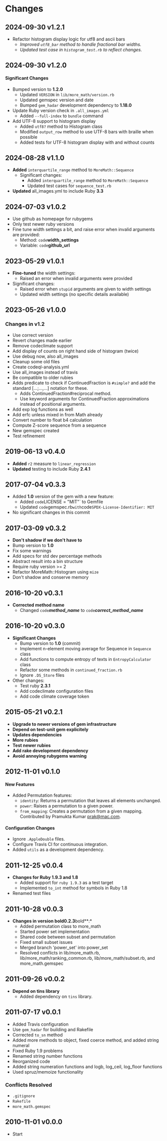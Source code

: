 # Changes

## 2024-09-30 v1.2.1

* Refactor histogram display logic for utf8 and ascii bars
	+ *Improved `utf8_bar` method to handle fractional bar widths.*
	+ *Updated test case in `histogram_test.rb` to reflect changes.*

## 2024-09-30 v1.2.0

#### Significant Changes

* Bumped version to **1.2.0**
	+ Updated `VERSION` in `lib/more_math/version.rb`
	+ Updated gemspec version and date
	+ Bumped `gem_hadar` development dependency to **1.18.0**
* Update Ruby version check in `.all_images.yml`
	+ Added `--full-index` to `bundle` command
* Add UTF-8 support to histogram display
	+ Added `utf8?` method to Histogram class
	+ Modified `output_row` method to use UTF-8 bars with braille when possible
	+ Added tests for UTF-8 histogram display with and without counts

## 2024-08-28 v1.1.0

* **Added** `interquartile_range` method to `MoreMath::Sequence`
	+ Significant changes:
		- Added `interquartile_range` method to `MoreMath::Sequence`
		- Updated test cases for `sequence_test.rb`
* **Updated** all_images.yml to include Ruby **3.3**

## 2024-07-03 v1.0.2

* Use github as homepage for rubygems
* Only test newer ruby versions
* Fine tune width settings a bit, and raise error when invalid arguments are provided:
	+ Method: `code`**width_settings**
	+ Variable: `code`**github_url**

## 2023-05-29 v1.0.1

* **Fine-tuned** the width settings:
	+ Raised an error when invalid arguments were provided
* Significant changes:
	* Raised error when `stupid` arguments are given to width settings
	* Updated width settings (no specific details available)

## 2023-05-26 v1.0.0

### Changes in **v1.2**

* Use correct version
* Revert changes made earlier
* Remove codeclimate support
* Add display of counts on right hand side of histogram (twice)
* Use debug now, also all_images
* Cleanup some old files
* Create codeql-analysis.yml
* Use all_images instead of travis
* Be compatible to older rubies
* Adds predicate to check if ContinuedFraction is `#simple?` and add the standard […;…,…] notation for these.
	+ Adds ContinuedFraction#reciprocal method.
	+ Use keyword arguments for ContinuedFraction approximations instead of positional arguments.
* Add exp log functions as well
* Add erfc unless mixed in from Math already
* Convert number to float b4 calculation
* Compute Z-score sequence from a sequence
* New gemspec created
* Test refinement

## 2019-06-13 v0.4.0

* **Added** `r2` measure to `linear_regression`
* **Updated** testing to include Ruby **2.4.1**

## 2017-07-04 v0.3.3

* Added **1.0** version of the gem with a new feature:
	+ Added `code`LICENSE = "MIT"` to Gemfile
	+ Updated `code`gemspec.rb` with `code`SPDX-License-Identifier: MIT`
* No significant changes in this commit

## 2017-03-09 v0.3.2

* **Don't shadow if we don't have to**
* Bump version to **1.0**
* Fix some warnings
* Add specs for std dev percentage methods
* Abstract result into a bin structure
* Require ruby version >= 2
* Refactor MoreMath::Histogram using `mize`
* Don't shadow and conserve memory

## 2016-10-20 v0.3.1

* **Corrected method name**
	+ Changed `code`**_method_name_** to `code`**_correct_method_name_**

## 2016-10-20 v0.3.0

* **Significant Changes**
	+ Bump version to **1.0** (commit)
	+ Implement n-element moving average for Sequence in `Sequence` class
	+ Add functions to compute entropy of texts in `EntropyCalculator` class
	+ Refactor some methods in `continued_fraction.rb`
	+ Ignore `.DS_Store` files
* Other changes:
	+ Test ruby **2.3.1**
	+ Add codeclimate configuration files
	+ Add code climate coverage token

## 2015-05-21 v0.2.1

* **Upgrade to newer versions of gem infrastructure**
* **Depend on test-unit gem explicitely**
* **Updates dependencies**
* **More rubies**
* **Test newer rubies**
* **Add rake development dependency**
* **Avoid annoying rubygems warning**

## 2012-11-01 v0.1.0

#### New Features

* Added Permutation features:
	+ `identity`: Returns a permutation that leaves all elements unchanged.
	+ `power`: Raises a permutation to a given power.
	+ `from_mapping`: Creates a permutation from a given mapping.
	Contributed by Pramukta Kumar <prak@mac.com>.

#### Configuration Changes

* Ignore `.AppleDouble` files.
* Configure Travis CI for continuous integration.
* Added `utils` as a development dependency.

## 2011-12-25 v0.0.4

* **Changes for Ruby 1.9.3 and 1.8**
	+ Added support for `ruby 1.9.3` as a test target
	+ Implemented `to_int` method for symbols in Ruby 1.8
* Renamed test files

## 2011-10-28 v0.0.3

* **Changes in version **bold**0.2.3**bold**:*
	+ Added permutation class to more_math
	+ Started power set implementation
	+ Shared code between subset and permutation
	+ Fixed small subset issues
	+ Merged branch 'power_set' into power_set
	+ Resolved conflicts in lib/more_math.rb, lib/more_math/ranking_common.rb, lib/more_math/subset.rb, and more_math.gemspec

## 2011-09-26 v0.0.2

* **Depend on tins library**
	+ Added dependency on `tins` library.

## 2011-07-17 v0.0.1

* Added Travis configuration
* Use `gem_hadar` for building and Rakefile
* Corrected `to_sn` method
* Added more methods to object, fixed coerce method, and added string numeral
* Fixed Ruby 1.9 problems
* Renamed string number functions
* Reorganized code
* Added string numeration functions and logb, log_ceil, log_floor functions
* Used spruz/memoize functionality

### Conflicts Resolved

* `.gitignore`
* `Rakefile`
* `more_math.gemspec`

## 2010-11-01 v0.0.0

  * Start
